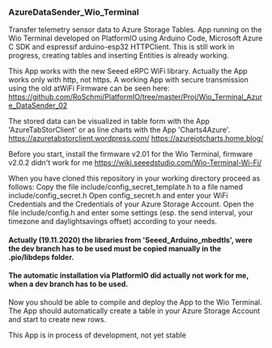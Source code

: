 ### AzureDataSender_Wio_Terminal

Transfer telemetry sensor data to Azure Storage Tables. App running on the Wio Terminal developed on PlatformIO using Arduino Code, Microsoft Azure C SDK and espressif arduino-esp32 HTTPClient. This is still work in progress, creating tables and inserting Entities is already working.

This App works with the new Seeed eRPC WiFi library. Actually the App works only with http, not https.
A working App with secure transmission using the old atWiFi Firmware can be seen here:
https://github.com/RoSchmi/PlatformIO/tree/master/Proj/Wio_Terminal_Azure_DataSender_02


The stored data can be visualized in table form with the App 'AzureTabStorClient' or as line charts with the App 'Charts4Azure'.
https://azuretabstorclient.wordpress.com/
https://azureiotcharts.home.blog/

Before you start, install the firmware v2.01 for the Wio Terminal, firmware v2.0.2 didn't work for me
https://wiki.seeedstudio.com/Wio-Terminal-Wi-Fi/

When you have cloned this repository in your working directory proceed as follows:
Copy the file include/config_secret_template.h to a file named include/config_secret.h
Open config_secret.h and enter your WiFi Credentials and the Credentials of your Azure Storage Account.
Open the file include/config.h and enter some settings (esp. the send interval, your timezone and daylightsavings offset) according to your needs.

#### Actually (19.11.2020) the libraries from 'Seeed_Arduino_mbedtls', were the dev branch has to be used must be copied manually in the .pio/libdeps folder.
#### The automatic installation via PlatformIO did actually not work for me, when a dev branch has to be used.

Now you should be able to compile and deploy the App to the Wio Terminal. The App should automatically create a table in your Azure Storage Account and start to create new rows.

This App is in process of development, not yet stable


